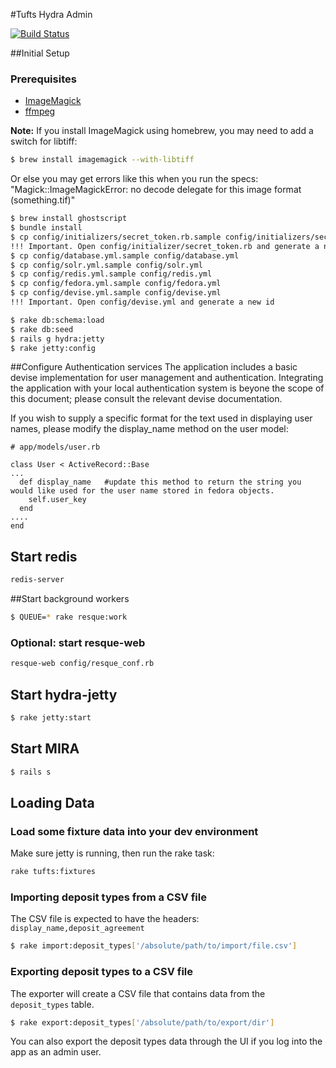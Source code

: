 #Tufts Hydra Admin

[![Build Status](https://travis-ci.org/curationexperts/mira.svg?branch=master)](https://travis-ci.org/curationexperts/mira)

##Initial Setup

### Prerequisites
* [ImageMagick](http://www.imagemagick.org/)
* [ffmpeg](http://www.ffmpeg.org/)

**Note:**
If you install ImageMagick using homebrew, you may need to add a switch for libtiff:

```bash
$ brew install imagemagick --with-libtiff
```

Or else you may get errors like this when you run the specs:  
"Magick::ImageMagickError: no decode delegate for this image format (something.tif)"

```bash
$ brew install ghostscript
$ bundle install
$ cp config/initializers/secret_token.rb.sample config/initializers/secret_token.rb
!!! Important. Open config/initializer/secret_token.rb and generate a new id
$ cp config/database.yml.sample config/database.yml
$ cp config/solr.yml.sample config/solr.yml
$ cp config/redis.yml.sample config/redis.yml
$ cp config/fedora.yml.sample config/fedora.yml
$ cp config/devise.yml.sample config/devise.yml
!!! Important. Open config/devise.yml and generate a new id

$ rake db:schema:load
$ rake db:seed
$ rails g hydra:jetty
$ rake jetty:config
```

##Configure Authentication services
The application includes a basic devise implementation for user management and authentication.  Integrating the 
application with your local authentication system is beyone the scope of this document; please consult the 
relevant devise documentation.

If you wish to supply a specific format for the text used in displaying user names, please modify the display_name 
method on the user model:
```
# app/models/user.rb

class User < ActiveRecord::Base
...
  def display_name   #update this method to return the string you would like used for the user name stored in fedora objects.
    self.user_key 
  end
....
end

```

## Start redis
```bash
redis-server
```

##Start background workers
```bash
$ QUEUE=* rake resque:work
```

### Optional: start resque-web
```bash
resque-web config/resque_conf.rb
```

## Start hydra-jetty
```bash
$ rake jetty:start
```

## Start MIRA
```bash
$ rails s
```

## Loading Data

### Load some fixture data into your dev environment

Make sure jetty is running, then run the rake task:

```bash
rake tufts:fixtures
```

### Importing deposit types from a CSV file

The CSV file is expected to have the headers:  
` display_name,deposit_agreement `

```bash
$ rake import:deposit_types['/absolute/path/to/import/file.csv']
```

### Exporting deposit types to a CSV file

The exporter will create a CSV file that contains data from the `deposit_types` table.

```bash
$ rake export:deposit_types['/absolute/path/to/export/dir']
```

You can also export the deposit types data through the UI if you log into the app as an admin user.

